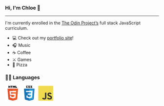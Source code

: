 ### Hi, I'm Chloe 👋
***
I'm currently enrolled in the [The Odin Project’s](https://www.theodinproject.com/paths/full-stack-javascript/courses/javascript) full stack JavaScript curriculum.
- 💻 Check out my [portfolio site](https://ghost-goblin.github.io/chloeurisohn)!
- 🎧 Music 
- ☕ Coffee
- ⚔️ Games
- 🍕 Pizza

### 👨‍💻 Languages
<div float="left">
  <img src="https://raw.githubusercontent.com/devicons/devicon/master/icons/html5/html5-original-wordmark.svg" alt="HTML" width="50" />
  <img src="https://raw.githubusercontent.com/devicons/devicon/master/icons/css3/css3-original-wordmark.svg" alt="CSS" width="50" />
  <img src="https://raw.githubusercontent.com/devicons/devicon/master/icons/javascript/javascript-original.svg" alt="JavaScript" width="50" />
</div>
